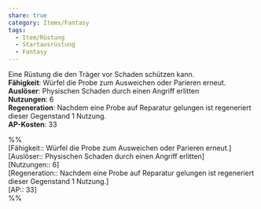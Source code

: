 ```yaml
---
share: true
category: Items/Fantasy
tags:
  - Item/Rüstung
  - Startausrüstung
  - Fantasy
---
```

  
Eine Rüstung die den Träger vor Schaden schützen kann.  
**Fähigkeit**: Würfel die Probe zum Ausweichen oder Parieren erneut.  
**Auslöser**: Physischen Schaden durch einen Angriff erlitten  
**Nutzungen**:  6  
**Regeneration**: Nachdem eine Probe auf Reparatur gelungen ist regeneriert dieser Gegenstand 1 Nutzung.  
**AP-Kosten**: 33  
  
%%  
[Fähigkeit:: Würfel die Probe zum Ausweichen oder Parieren erneut.]  
[Auslöser:: Physischen Schaden durch einen Angriff erlitten]  
[Nutzungen:: 6]  
[Regeneration:: Nachdem eine Probe auf Reparatur gelungen ist regeneriert dieser Gegenstand 1 Nutzung.]   
[AP:: 33]  
%%